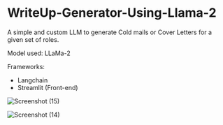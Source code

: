 # WriteUp-Generator-Using-Llama-2

A simple and custom LLM to generate Cold mails or Cover Letters for a given set of roles. 
 
 Model used:
 LLaMa-2

 Frameworks: 
 - Langchain
 - Streamlit (Front-end)


![Screenshot (15)](https://github.com/rajsaurav/WriteUp-Generator-Using-Llama-2/assets/35574674/67f63254-3dbc-490b-8069-7a8e3b849df3)




![Screenshot (14)](https://github.com/rajsaurav/WriteUp-Generator-Using-Llama-2/assets/35574674/989d01c2-a16a-4201-b78b-5a2484cf7c1c)















